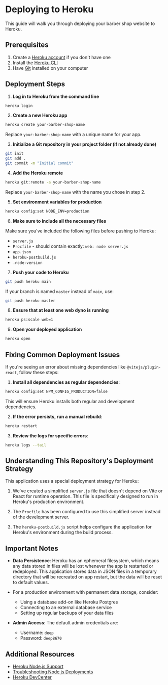# Deploying to Heroku

This guide will walk you through deploying your barber shop website to Heroku.

## Prerequisites

1. Create a [Heroku account](https://signup.heroku.com/) if you don't have one
2. Install the [Heroku CLI](https://devcenter.heroku.com/articles/heroku-cli)
3. Have [Git](https://git-scm.com/downloads) installed on your computer

## Deployment Steps

1. **Log in to Heroku from the command line**

```bash
heroku login
```

2. **Create a new Heroku app**

```bash
heroku create your-barber-shop-name
```

Replace `your-barber-shop-name` with a unique name for your app.

3. **Initialize a Git repository in your project folder (if not already done)**

```bash
git init
git add .
git commit -m "Initial commit"
```

4. **Add the Heroku remote**

```bash
heroku git:remote -a your-barber-shop-name
```

Replace `your-barber-shop-name` with the name you chose in step 2.

5. **Set environment variables for production**

```bash
heroku config:set NODE_ENV=production
```

6. **Make sure to include all the necessary files**

Make sure you've included the following files before pushing to Heroku:
- `server.js`
- `Procfile` - should contain exactly: `web: node server.js`
- `app.json`
- `heroku-postbuild.js`
- `.node-version`

7. **Push your code to Heroku**

```bash
git push heroku main
```

If your branch is named `master` instead of `main`, use:

```bash
git push heroku master
```

8. **Ensure that at least one web dyno is running**

```bash
heroku ps:scale web=1
```

9. **Open your deployed application**

```bash
heroku open
```

## Fixing Common Deployment Issues

If you're seeing an error about missing dependencies like `@vitejs/plugin-react`, follow these steps:

1. **Install all dependencies as regular dependencies**:

```bash
heroku config:set NPM_CONFIG_PRODUCTION=false
```

This will ensure Heroku installs both regular and development dependencies.

2. **If the error persists, run a manual rebuild**:

```bash
heroku restart
```

3. **Review the logs for specific errors**:

```bash
heroku logs --tail
```

## Understanding This Repository's Deployment Strategy

This application uses a special deployment strategy for Heroku:

1. We've created a simplified `server.js` file that doesn't depend on Vite or React for runtime operation. This file is specifically designed to run in Heroku's production environment.

2. The `Procfile` has been configured to use this simplified server instead of the development server.

3. The `heroku-postbuild.js` script helps configure the application for Heroku's environment during the build process.

## Important Notes

- **Data Persistence**: Heroku has an ephemeral filesystem, which means any data stored in files will be lost whenever the app is restarted or redeployed. This application stores data in JSON files in a temporary directory that will be recreated on app restart, but the data will be reset to default values.

- For a production environment with permanent data storage, consider:
  - Using a database add-on like Heroku Postgres
  - Connecting to an external database service
  - Setting up regular backups of your data files

- **Admin Access**: The default admin credentials are:
  - Username: `deep`
  - Password: `deep8670`

## Additional Resources

- [Heroku Node.js Support](https://devcenter.heroku.com/articles/nodejs-support)
- [Troubleshooting Node.js Deployments](https://devcenter.heroku.com/articles/troubleshooting-node-deploys)
- [Heroku DevCenter](https://devcenter.heroku.com/)